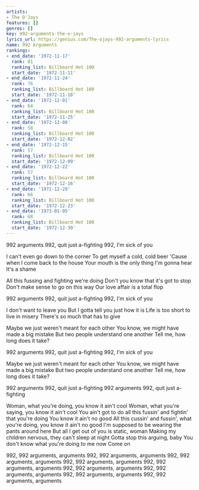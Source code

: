 ```yaml
---
artists:
- The O'Jays
features: []
genres: []
key: 992-arguments-the-o-jays
lyrics_url: https://genius.com/The-ojays-992-arguments-lyrics
name: 992 Arguments
rankings:
- end_date: '1972-11-17'
  rank: 81
  ranking_list: Billboard Hot 100
  start_date: '1972-11-11'
- end_date: '1972-11-24'
  rank: 76
  ranking_list: Billboard Hot 100
  start_date: '1972-11-18'
- end_date: '1972-12-01'
  rank: 64
  ranking_list: Billboard Hot 100
  start_date: '1972-11-25'
- end_date: '1972-12-08'
  rank: 58
  ranking_list: Billboard Hot 100
  start_date: '1972-12-02'
- end_date: '1972-12-15'
  rank: 57
  ranking_list: Billboard Hot 100
  start_date: '1972-12-09'
- end_date: '1972-12-22'
  rank: 57
  ranking_list: Billboard Hot 100
  start_date: '1972-12-16'
- end_date: '1972-12-29'
  rank: 66
  ranking_list: Billboard Hot 100
  start_date: '1972-12-23'
- end_date: '1973-01-05'
  rank: 68
  ranking_list: Billboard Hot 100
  start_date: '1972-12-30'
---
```

992 arguments
992, quit just a-fighting
992, I'm sick of you


I can't even go down to the corner
To get myself a cold, cold beer
'Cause when I come back to the house
Your mouth is the only thing I'm gonna hear
It's a shame


All this fussing and fighting we're doing
Don't you know that it's got to stop
Don't make sense to go on this way
Our love affair is a total flop


992 arguments
992, quit just a-fighting
992, I'm sick of you


I don't want to leave you
But I gotta tell you just how it is
Life is too short to live in misery
There's so much that has to give


Maybe we just weren't meant for each other
You know, we might have made a big mistake
But two people understand one another
Tell me, how long does it take?


992 arguments
992, quit just a-fighting
992, I'm sick of you




Maybe we just weren't meant for each other
You know, we might have made a big mistake
But two people understand one another
Tell me, how long does it take?


992 arguments
992, quit just a-fighting
992 arguments
992, quit just a-fighting


Woman, what you're doing, you know it ain't cool
Woman, what you're saying, you know it ain't cool
You ain't got to do all this fussin' and fightin' that you're doing
You know it ain't no good
All this cussin' and fussin', what you're doing, you know it ain't no good
I'm supposed to be wearing the pants around here
But all I get out of you is static, woman
Making my children nervous, they can't sleep at night
Gotta stop this arguing, baby
You don't know what you're doing to me now
Come on


992, 992 arguments, arguments
992, 992 arguments, arguments
992, 992 arguments, arguments
992, 992 arguments, arguments
992, 992 arguments, arguments
992, 992 arguments, arguments
992, 992 arguments, arguments
992, 992 arguments, arguments
992, 992 arguments, arguments
